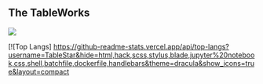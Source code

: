 ## The TableWorks

<p align="left">
  <img src="https://api.boot.dev/v1/users/public/ea250857-31cd-4d27-b9af-2a20fc9b6971/thumbnail" >
</p>

[![Top Langs]
https://github-readme-stats.vercel.app/api/top-langs?username=TableStar&hide=html,hack,scss,stylus,blade,jupyter%20notebook,css,shell,batchfile,dockerfile,handlebars&theme=dracula&show_icons=true&layout=compact
<!--
**TableStar/TableStar** is a ✨ _special_ ✨ repository because its `README.md` (this file) appears on your GitHub profile.

Here are some ideas to get you started:

- 🔭 I’m currently working on ...
- 🌱 I’m currently learning ...
- 👯 I’m looking to collaborate on ...
- 🤔 I’m looking for help with ...
- 💬 Ask me about ...
- 📫 How to reach me: ...
- 😄 Pronouns: ...
- ⚡ Fun fact: ...
-->
